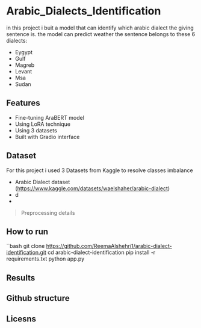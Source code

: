 # Arabic_Dialects_Identification

in this project i buit a model that can identify which arabic dialect the giving sentence is.
the model can predict weather the sentence  belongs to these 6 dialects:
- Eygypt
- Gulf
- Magreb
- Levant
- Msa
- Sudan

## Features
- Fine-tuning AraBERT  model
- Using LoRA technique
- Using 3 datasets 
- Built with Gradio interface

  
## Dataset
For this project i used 3 Datasets from Kaggle to resolve classes imbalance
- Arabic Dialect dataset (https://www.kaggle.com/datasets/waelshaher/arabic-dialect)
- d
- 


>Preprocessing details

## How to run
``bash
git clone https://github.com/ReemaAlshehri1/arabic-dialect-identification.git
cd arabic-dialect-identification
pip install -r requirements.txt
python app.py


## Results

## Github structure

## Licesns

